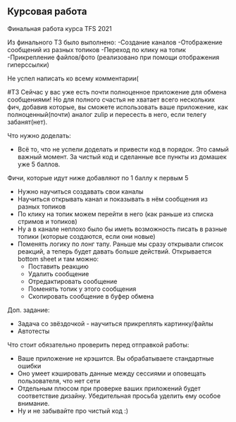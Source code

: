 ## Курсовая работа

Финальная работа курса TFS 2021

Из финального ТЗ было выполнено:
    -Создание каналов
    -Отображение сообщений из разных топиков
    -Переход по клику на топик
    -Прикрепление файлов/фото (реализовано при помощи отображения гиперссылки)

Не успел написать ко всему комментарии(

#ТЗ
Сейчас у вас уже есть почти полноценное приложение для обмена сообщениями!
Но для полного счастья не хватает всего нескольких фич, добавив которые, вы сможете использовать ваше приложение, как полноценный(почти) аналог zulip и пересесть в него, если телегу забанят(нет).

Что нужно доделать:
- Всё то, что не успели доделать и привести код в порядок. Это самый важный момент. 
  За чистый код и сделанные все пункты из домашек уже 5 баллов.
  
Фичи, которые идут ниже добавляют по 1 баллу к первым 5
- Нужно научиться создавать свои каналы
- Научиться открывать канал и показывать в нём сообщения из разных топиков
- По клику на топик можем перейти в него (как раньше из списка стримов и топиков)
- Ну а в канале неплохо было бы иметь возможность писать в разные топики (которые создаются, если они новые)
- Поменять логику по лонг тапу. Раньше мы сразу открывали список реакций, а теперь будет давать больше действий. Открывается bottom sheet и там можно:
  - Поставить реакцию
  - Удалить сообщение
  - Отредактировать сообщение
  - Поменять топик у этого сообщения
  - Скопировать сообщение в буфер обмена

Доп. задание:
- Задача со звёздочкой - научиться прикреплять картинку/файлы 
- Автотесты

Что стоит обязательно проверить перед отправкой работы:
- Ваше приложение не крэшится. Вы обрабатываете стандартные ошибки
- Оно умеет кэшировать данные между сессиями и оповещать пользователя, что нет сети
- Отдельным плюсом при проверке ваших приложений будет соответствие дизайну. Убедительная просьба уделить ему особое внимание.
- Ну и не забывайте про чистый код :)
